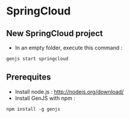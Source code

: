 # SpringCloud

## New SpringCloud project

* In an empty folder, execute this command :
```
genjs start springcloud
```

## Prerequites

* Install node.js : http://nodejs.org/download/
* Install GenJS with npm :
```
npm install -g genjs
```
